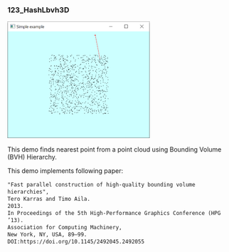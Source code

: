 ### 123_HashLbvh3D
![](thumbnail.png)

This demo finds nearest point from a point cloud using Bounding Volume (BVH) Hierarchy. 


This demo implements following paper:

 ```
"Fast parallel construction of high-quality bounding volume hierarchies",
Tero Karras and Timo Aila. 
2013.  
In Proceedings of the 5th High-Performance Graphics Conference (HPG ’13). 
Association for Computing Machinery, 
New York, NY, USA, 89–99. 
DOI:https://doi.org/10.1145/2492045.2492055
 ```